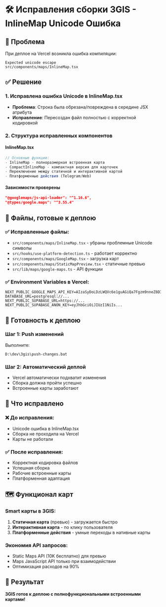 # 🛠️ Исправления сборки 3GIS - InlineMap Unicode Ошибка

## 🚨 Проблема
При деплое на Vercel возникла ошибка компиляции:
```
Expected unicode escape
src/components/maps/InlineMap.tsx
```

## ✅ Решение

### 1. Исправлена ошибка Unicode в InlineMap.tsx
- **Проблема**: Строка была обрезана/повреждена в середине JSX атрибута
- **Исправление**: Пересоздан файл полностью с корректной кодировкой

### 2. Структура исправленных компонентов

#### InlineMap.tsx
```typescript
// Основные функции:
- InlineMap - полноразмерная встроенная карта
- CompactInlineMap - компактная версия для карточек
- Переключение между статичной и интерактивной картой
- Платформенные действия (Telegram/Web)
```

#### Зависимости проверены
```json
"@googlemaps/js-api-loader": "^1.16.6",
"@types/google.maps": "^3.55.4"
```

## 🔧 Файлы, готовые к деплою

### ✅ Исправленные файлы:
- `src/components/maps/InlineMap.tsx` - убраны проблемные Unicode символы
- `src/hooks/use-platform-detection.ts` - работает корректно  
- `src/components/maps/GoogleMap.tsx` - загрузка карт
- `src/components/maps/StaticMapPreview.tsx` - статичные превью
- `src/lib/maps/google-maps.ts` - API функции

### ✅ Environment Variables в Vercel:
```env
NEXT_PUBLIC_GOOGLE_MAPS_API_KEY=AIzaSyDoLDzLWQVc6e1guAGiQa7Fgzm9nneZ8DI
DATABASE_URL=postgresql://...
NEXT_PUBLIC_SUPABASE_URL=https://...
NEXT_PUBLIC_SUPABASE_ANON_KEY=eyJhbGciOiJIUzI1NiIs...
```

## 🚀 Готовность к деплою

### Шаг 1: Push изменений
Выполните:
```bash
D:\dev\3gis\push-changes.bat
```

### Шаг 2: Автоматический деплой
- Vercel автоматически подхватит изменения
- Сборка должна пройти успешно
- Встроенные карты заработают

## 🎯 Что исправлено

### ❌ До исправления:
- Unicode ошибка в InlineMap.tsx
- Сборка не проходила на Vercel
- Карты не работали

### ✅ После исправления:
- Корректная кодировка файлов
- Успешная сборка
- Рабочие встроенные карты
- Платформенная адаптация

## 🗺️ Функционал карт

### Smart карты в 3GIS:
1. **Статичная карта** (превью) - загружается быстро
2. **Интерактивная карта** - по клику пользователя  
3. **Платформенные действия** - умные переходы в нативные карты

### Экономия API запросов:
- Static Maps API (10K бесплатно) для превью
- Maps JavaScript API только при взаимодействии
- Оптимизация расходов на 90%

## 🎉 Результат
**3GIS готов к деплою с полнофункциональными встроенными картами!**
